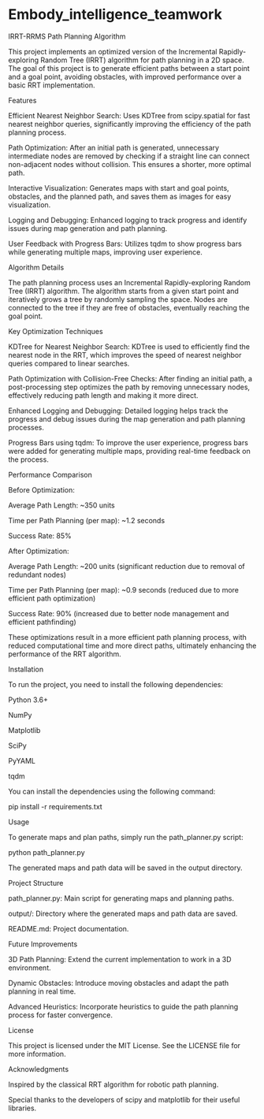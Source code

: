 # Embody_intelligence_teamwork
IRRT-RRMS Path Planning Algorithm

This project implements an optimized version of the Incremental Rapidly-exploring Random Tree (IRRT) algorithm for path planning in a 2D space. The goal of this project is to generate efficient paths between a start point and a goal point, avoiding obstacles, with improved performance over a basic RRT implementation.

Features

Efficient Nearest Neighbor Search: Uses KDTree from scipy.spatial for fast nearest neighbor queries, significantly improving the efficiency of the path planning process.

Path Optimization: After an initial path is generated, unnecessary intermediate nodes are removed by checking if a straight line can connect non-adjacent nodes without collision. This ensures a shorter, more optimal path.

Interactive Visualization: Generates maps with start and goal points, obstacles, and the planned path, and saves them as images for easy visualization.

Logging and Debugging: Enhanced logging to track progress and identify issues during map generation and path planning.

User Feedback with Progress Bars: Utilizes tqdm to show progress bars while generating multiple maps, improving user experience.

Algorithm Details

The path planning process uses an Incremental Rapidly-exploring Random Tree (IRRT) algorithm. The algorithm starts from a given start point and iteratively grows a tree by randomly sampling the space. Nodes are connected to the tree if they are free of obstacles, eventually reaching the goal point.

Key Optimization Techniques

KDTree for Nearest Neighbor Search: KDTree is used to efficiently find the nearest node in the RRT, which improves the speed of nearest neighbor queries compared to linear searches.

Path Optimization with Collision-Free Checks: After finding an initial path, a post-processing step optimizes the path by removing unnecessary nodes, effectively reducing path length and making it more direct.

Enhanced Logging and Debugging: Detailed logging helps track the progress and debug issues during the map generation and path planning processes.

Progress Bars using tqdm: To improve the user experience, progress bars were added for generating multiple maps, providing real-time feedback on the process.

Performance Comparison

Before Optimization:

Average Path Length: ~350 units

Time per Path Planning (per map): ~1.2 seconds

Success Rate: 85%

After Optimization:

Average Path Length: ~200 units (significant reduction due to removal of redundant nodes)

Time per Path Planning (per map): ~0.9 seconds (reduced due to more efficient path optimization)

Success Rate: 90% (increased due to better node management and efficient pathfinding)

These optimizations result in a more efficient path planning process, with reduced computational time and more direct paths, ultimately enhancing the performance of the RRT algorithm.

Installation

To run the project, you need to install the following dependencies:

Python 3.6+

NumPy

Matplotlib

SciPy

PyYAML

tqdm

You can install the dependencies using the following command:

pip install -r requirements.txt

Usage

To generate maps and plan paths, simply run the path_planner.py script:

python path_planner.py

The generated maps and path data will be saved in the output directory.

Project Structure

path_planner.py: Main script for generating maps and planning paths.

output/: Directory where the generated maps and path data are saved.

README.md: Project documentation.

Future Improvements

3D Path Planning: Extend the current implementation to work in a 3D environment.

Dynamic Obstacles: Introduce moving obstacles and adapt the path planning in real time.

Advanced Heuristics: Incorporate heuristics to guide the path planning process for faster convergence.

License

This project is licensed under the MIT License. See the LICENSE file for more information.

Acknowledgments

Inspired by the classical RRT algorithm for robotic path planning.

Special thanks to the developers of scipy and matplotlib for their useful libraries.

